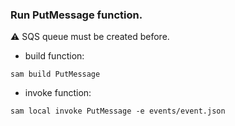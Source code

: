 ### Run **PutMessage** function.

⚠️ SQS queue must be created before.

- build function:
```
sam build PutMessage
```
- invoke function:
```
sam local invoke PutMessage -e events/event.json
```
    
